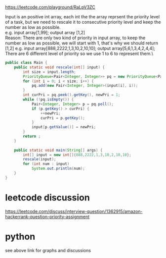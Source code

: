 https://leetcode.com/playground/RaLpV3ZC


Input is an positive int array, each int the the array reprsent the priority level of a task, but we need to rescale it to consecutive priority level and keep the number as low as possible. \
e.g. input array[1,99]; output array [1,2]\
Reason: There are only two kind of priority in input array, to keep the number as low as possible, we will start with 1, that's why we should return [1,2]
e.g. input array[888,2222,1,3,10,2,10,10]; output array[5,6,1,3,4,2,4,4];\
There are 6 different level of priority so we use 1 to 6 to represent them.\

```java 
public class Main {
    public static void rescale(int[] input) {
        int size = input.length;
        PriorityQueue<Pair<Integer, Integer>> pq = new PriorityQueue<Pair<Integer, Integer>>(size, (a,b) -> a.getKey() - b.getKey());
        for (int i = 0; i < size; i++) {
            pq.add(new Pair<Integer, Integer>(input[i], i));
        }
        int curPri = pq.peek().getKey(), newPri = 1;
        while (!pq.isEmpty()) {
            Pair<Integer, Integer> p = pq.poll();
            if (p.getKey() > curPri) {
                ++newPri;
                curPri = p.getKey();
            }
            input[p.getValue()] = newPri;
        }
        return ;
    }
    
    public static void main(String[] args) {
        int[] input = new int[]{888,2222,1,3,10,2,10,10};
        rescale(input);
        for (int num : input)
            System.out.println(num);
    }
}
```
# leetcode discussion 

https://leetcode.com/discuss/interview-question/1362915/amazon-hackerrank-question-priority-assignment


# python 


see above link for graphs and discussions
